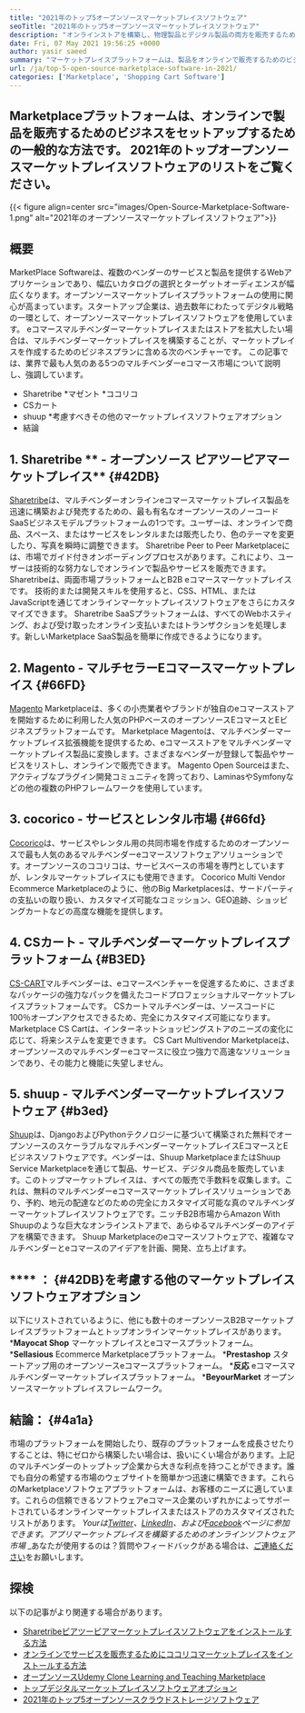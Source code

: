 ```yaml
---
title: "2021年のトップ5オープンソースマーケットプレイスソフトウェア" 
seoTitle: "2021年のトップ5オープンソースマーケットプレイスソフトウェア" 
description: "オンラインストアを構築し、物理製品とデジタル製品の両方を販売するためのトップセルフホストのeコマースマルチベンダーオープンソース市場プラットフォーム。" 
date: Fri, 07 May 2021 19:56:25 +0000
author: yasir saeed
summary: "マーケットプレイスプラットフォームは、製品をオンラインで販売するためのビジネスを設立するための一般的な方法です。 2021年のトップオープンソースマーケットプレイスソフトウェアのリストをご覧ください。" 
url: /ja/top-5-open-source-marketplace-software-in-2021/
categories: ['Marketplace', 'Shopping Cart Software']
---
```


## Marketplaceプラットフォームは、オンラインで製品を販売するためのビジネスをセットアップするための一般的な方法です。 2021年のトップオープンソースマーケットプレイスソフトウェアのリストをご覧ください。

{{< figure align=center src="images/Open-Source-Marketplace-Software-1.png" alt="2021年のオープンソースマーケットプレイスソフトウェア">}}


## **概要**
MarketPlace Softwareは、複数のベンダーのサービスと製品を提供するWebアプリケーションであり、幅広いカタログの選択とターゲットオーディエンスが幅広くなります。オープンソースマーケットプレイスプラットフォームの使用に関心が高まっています。スタートアップ企業は、過去数年にわたってデジタル戦略の一環として、オープンソースマーケットプレイスソフトウェアを使用しています。 eコマースマルチベンダーマーケットプレイスまたはストアを拡大したい場合は、マルチベンダーマーケットプレイスを構築することが、マーケットプレイスを作成するためのビジネスプランに含める次のベンチャーです。
この記事では、業界で最も人気のある5つのマルチベンダーeコマース市場について説明し、強調しています。
  * Sharetribe
  *マゼント
  *ココリコ
  * CSカート
  * shuup
  *考慮すべきその他のマーケットプレイスソフトウェアオプション
  * 結論

## 1. **Sharetribe **  - オープンソース** ピアツーピアマーケットプレイス**   {#42DB}
[Sharetribe][1]は、マルチベンダーオンラインeコマースマーケットプレイス製品を迅速に構築および発売するための、最も有名なオープンソースのノーコードSaaSビジネスモデルプラットフォームの1つです。ユーザーは、オンラインで商品、スペース、またはサービスをレンタルまたは販売したり、色のテーマを変更したり、写真を瞬時に調整できます。 Sharetribe Peer to Peer Marketplaceには、市場でガイド付きオンボーディングプロセスがあります。これにより、ユーザーは技術的な努力なしでオンラインで製品やサービスを販売できます。 Sharetribeは、両面市場プラットフォームとB2B eコマースマーケットプレイスです。
技術的または開発スキルを使用すると、CSS、HTML、またはJavaScriptを通じてオンラインマーケットプレイスソフトウェアをさらにカスタマイズできます。 Sharetribe SaaSプラットフォームは、すべてのWebホスティング、および受け取ったオンライン支払いまたはトランザクションを処理します。新しいMarketplace SaaS製品を簡単に作成できるようになります。

## 2. **Magento**   - マルチセラーEコマースマーケットプレイス {#66FD}
[Magento][2] Marketplaceは、多くの小売業者やブランドが独自のeコマースストアを開始するために利用した人気のPHPベースのオープンソースEコマースとEビジネスプラットフォームです。 Marketplace Magentoは、マルチベンダーマーケットプレイス拡張機能を提供するため、eコマースストアをマルチベンダーマーケットプレイス製品に変換します。さまざまなベンダーが登録して製品やサービスをリストし、オンラインで販売できます。 Magento Open Sourceはまた、アクティブなプラグイン開発コミュニティを誇っており、LaminasやSymfonyなどの他の複数のPHPフレームワークを使用しています。

## 3. **cocorico**   - サービスとレンタル市場 {#66fd}
[Cocorico][3]は、サービスやレンタル用の共同市場を作成するためのオープンソースで最も人気のあるマルチベンダーeコマースソフトウェアソリューションです。オープンソースのココリコは、サービスベースの市場を専門としていますが、レンタルマーケットプレイスにも使用できます。 Cocorico Multi Vendor Ecommerce Marketplaceのように、他のBig Marketplacesは、サードパーティの支払いの取り扱い、カスタマイズ可能なコミッション、GEO追跡、ショッピングカートなどの高度な機能を提供します。

## 4.  **CSカート**   - マルチベンダーマーケットプレイスプラットフォーム {#B3ED}
[CS-CART][4]マルチベンダーは、eコマースベンチャーを促進するために、さまざまなパッケージの強力なパックを備えたコードプロフェッショナルマーケットプレイスプラットフォームです。 CSカートマルチベンダーは、ソースコードに100％オープンアクセスできるため、完全にカスタマイズ可能になります。 Marketplace CS Cartは、インターネットショッピングストアのニーズの変化に応じて、将来システムを変更できます。 CS Cart Multivendor Marketplaceは、オープンソースのマルチベンダーeコマースに役立つ強力で高速なソリューションであり、その能力と機能に失望しません。

## 5. **shuup**   - マルチベンダーマーケットプレイスソフトウェア {#b3ed}
[Shuup][5]は、DjangoおよびPythonテクノロジーに基づいて構築された無料でオープンソースのスケーラブルなマルチベンダーマーケットプレイスEコマースとEビジネスソフトウェアです。ベンダーは、Shuup MarketplaceまたはShuup Service Marketplaceを通じて製品、サービス、デジタル商品を販売しています。このトップマーケットプレイスは、すべての販売で手数料を収集します。これは、無料のマルチベンダーeコマースマーケットプレイスソリューションであり、予約、地元の配達などのための完全にカスタマイズ可能な真のマルチベンダーマーケットプレイスソフトウェアです。ニッチB2B市場からAmazon With Shuupのような巨大なオンラインストアまで、あらゆるマルチベンダーのアイデアを構築できます。 Shuup Marketplaceのeコマースソフトウェアで、複雑なマルチベンダーとeコマースのアイデアを計画、開発、立ち上げます。

##  **** ： {#42DB}を考慮する他のマーケットプレイスソフトウェアオプション
以下にリストされているように、他にも数十のオープンソースB2Bマーケットプレイスプラットフォームとトップオンラインマーケットプレイスがあります。
  ***Mayocat Shop** マーケットプレイスとeコマースプラットフォーム。
  ***Sellasious**  Ecommerce Marketplaceプラットフォーム。
  ***Prestashop** スタートアップ用のオープンソースeコマースプラットフォーム。
  ***反応** eコマースマルチベンダーマーケットプレイスプラットフォーム。
  ***BeyourMarket** オープンソースマーケットプレイスフレームワーク。

## **結論：**   {#4a1a}
市場のプラットフォームを開始したり、既存のプラットフォームを成長させたりすることは、特にゼロから構築したい場合は、扱いにくい場合があります。上記のマルチベンダーのトップトップ企業から大きな利点を持つことができます。誰でも自分の希望する市場のウェブサイトを簡単かつ迅速に構築できます。これらのMarketplaceソフトウェアプラットフォームは、お客様のニーズに適しています。これらの信頼できるソフトウェアeコマース企業のいずれかによってサポートされているオンラインマーケットプレイスまたはストアのカスタマイズされたリストがあります。
_Yourは[Twitter][6]、[LinkedIn][7]、および[Facebook][8]ページに参​​加できます。アプリマーケットプレイスを構築するためのオンラインソフトウェア市場_ _あなたが使用するのは？質問やフィードバックがある場合は、[ご連絡ください][9]をお願いします。

## 探検
以下の記事がより関連する場合があります。
  * [Sharetribeピアツーピアマーケットプレイスソフトウェアをインストールする方法][10]
  * [オンラインでサービスを販売するためにココリコマーケットプレイスをインストールする方法][11]
  * [オープンソースUdemy Clone Learning and Teaching Marketplace][12]
  * [トップデジタルマーケットプレイスソフトウェアオプション][13]
  * [2021年のトップ5オープンソースクラウドストレージソフトウェア][14]

  
[1]: https://www.sharetribe.com/
[2]: https://magento.com/
[3]: https://www.cocorico.io/en/
[4]: https://www.cs-cart.com/
[5]: https://www.shuup.com/
[6]: https://twitter.com/containerize_co
[7]: https://www.linkedin.com/company/containerize/
[8]: http://facebook.com/containerize
[9]: mailto:yasir.saeed@aspose.com
[10]: https://products.containerize.com/marketplace/sharetribe/
[11]: https://products.containerize.com/marketplace/cocorico/
[12]: https://products.containerize.com/marketplace/edurge/
[13]: https://products.containerize.com/marketplace/
[14]: https://blog.containerize.com/backup-and-sync-software/top-5-open-source-cloud-storage-software-in-2021/
